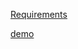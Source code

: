 [Requirements](https://docs.google.com/document/d/1XdKp6j860PhsYqpc1GVIetOPjJufEb7d6hHzr2ed6Pk/edit#heading=h.8638tbkmhaxt)

[demo](https://xenodochial-swanson-046caf.netlify.com/?volume=bdr:V4CZ5369_I1KG9128)
